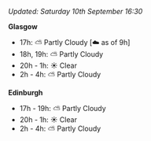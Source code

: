 *Updated: Saturday 10th September 16:30*

**Glasgow**

* 17h: :partly_sunny: Partly Cloudy [:cloud: as of 9h]
* 18h, 19h: :partly_sunny: Partly Cloudy
* 20h - 1h: :sunny: Clear
* 2h - 4h: :partly_sunny: Partly Cloudy

**Edinburgh**

* 17h - 19h: :partly_sunny: Partly Cloudy
* 20h - 1h: :sunny: Clear
* 2h - 4h: :partly_sunny: Partly Cloudy
